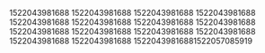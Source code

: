 1522043981688
1522043981688
1522043981688
1522043981688
1522043981688
1522043981688
1522043981688
1522043981688
1522043981688
1522043981688
1522043981688
1522043981688
1522043981688
1522043981688
15220439816881522057085919
